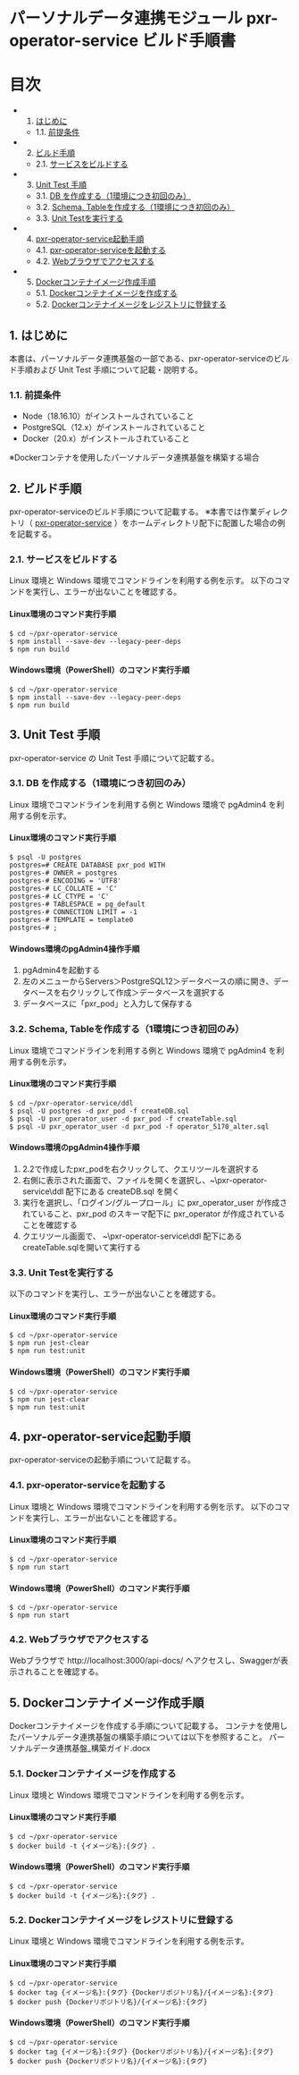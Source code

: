 # パーソナルデータ連携モジュール pxr-operator-service ビルド手順書

# 目次
<!-- vscode-markdown-toc -->
* 1. [はじめに](#)
	* 1.1. [前提条件](#-1)
* 2. [ビルド手順](#-1)
	* 2.1. [サービスをビルドする](#-1)
* 3. [Unit Test 手順](#UnitTest)
	* 3.1. [DB を作成する（1環境につき初回のみ）](#DB1)
	* 3.2. [Schema, Tableを作成する（1環境につき初回のみ）](#SchemaTable1)
	* 3.3. [Unit Testを実行する](#UnitTest-1)
* 4. [pxr-operator-service起動手順](#pxr-operator-service)
	* 4.1. [pxr-operator-serviceを起動する](#pxr-operator-service-1)
	* 4.2. [Webブラウザでアクセスする](#Web)
* 5. [Dockerコンテナイメージ作成手順](#Docker)
	* 5.1. [Dockerコンテナイメージを作成する](#Docker-1)
	* 5.2. [Dockerコンテナイメージをレジストリに登録する](#Docker-1)

<!-- vscode-markdown-toc-config
	numbering=true
	autoSave=false
	/vscode-markdown-toc-config -->
<!-- /vscode-markdown-toc -->


##  1. <a name=''></a>はじめに
本書は、パーソナルデータ連携基盤の一部である、pxr-operator-serviceのビルド手順および
Unit Test 手順について記載・説明する。

###  1.1. <a name='-1'></a>前提条件
- Node（18.16.10）がインストールされていること
- PostgreSQL（12.x）がインストールされていること
- Docker（20.x）がインストールされていること

※Dockerコンテナを使用したパーソナルデータ連携基盤を構築する場合

##  2. <a name='-1'></a>ビルド手順
pxr-operator-serviceのビルド手順について記載する。
※本書では作業ディレクトリ（ [pxr-operator-service](https://github.com/Personal-Data-Linkage-Module/pxr-operator-service) ）をホームディレクトリ配下に配置した場合の例を記載する。

###  2.1. <a name='-1'></a>サービスをビルドする
Linux 環境と Windows 環境でコマンドラインを利用する例を示す。
以下のコマンドを実行し、エラーが出ないことを確認する。

#### Linux環境のコマンド実行手順
```
$ cd ~/pxr-operator-service
$ npm install --save-dev --legacy-peer-deps
$ npm run build
```

#### Windows環境（PowerShell）のコマンド実行手順
```
$ cd ~/pxr-operator-service
$ npm install --save-dev --legacy-peer-deps
$ npm run build
```

##  3. <a name='UnitTest'></a>Unit Test 手順
pxr-operator-service の Unit Test 手順について記載する。

###  3.1. <a name='DB1'></a>DB を作成する（1環境につき初回のみ）
Linux 環境でコマンドラインを利用する例と Windows 環境で pgAdmin4 を利用する例を示す。

#### Linux環境のコマンド実行手順
```
$ psql -U postgres
postgres=# CREATE DATABASE pxr_pod WITH
postgres-# OWNER = postgres
postgres-# ENCODING = 'UTF8'
postgres-# LC_COLLATE = 'C'
postgres-# LC_CTYPE = 'C'
postgres-# TABLESPACE = pg_default
postgres-# CONNECTION LIMIT = -1
postgres-# TEMPLATE = template0
postgres-# ;
```

#### Windows環境のpgAdmin4操作手順
1. pgAdmin4を起動する
1. 左のメニューからServers＞PostgreSQL12＞データベースの順に開き、データベースを右クリックして作成＞データベースを選択する
1. データベースに「pxr_pod」と入力して保存する

###  3.2. <a name='SchemaTable1'></a>Schema, Tableを作成する（1環境につき初回のみ）
Linux 環境でコマンドラインを利用する例と Windows 環境で pgAdmin4 を利用する例を示す。

#### Linux環境のコマンド実行手順
```
$ cd ~/pxr-operator-service/ddl
$ psql -U postgres -d pxr_pod -f createDB.sql
$ psql -U pxr_operator_user -d pxr_pod -f createTable.sql
$ psql -U pxr_operator_user -d pxr_pod -f operator_5170_alter.sql
```

#### Windows環境のpgAdmin4操作手順
1. 2.2で作成したpxr_podを右クリックして、クエリツールを選択する
1. 右側に表示された画面で、ファイルを開くを選択し、~\pxr-operator-service\ddl 配下にある createDB.sql を開く
1. 実行を選択し、「ログイン/グループロール」に pxr_operator_user が作成されていること、pxr_pod のスキーマ配下に pxr_operator が作成されていることを確認する
1. クエリツール画面で、 ~\pxr-operator-service\ddl 配下にあるcreateTable.sqlを開いて実行する

###  3.3. <a name='UnitTest-1'></a>Unit Testを実行する
以下のコマンドを実行し、エラーが出ないことを確認する。

#### Linux環境のコマンド実行手順
```
$ cd ~/pxr-operator-service
$ npm run jest-clear
$ npm run test:unit
```

#### Windows環境（PowerShell）のコマンド実行手順
```
$ cd ~/pxr-operator-service
$ npm run jest-clear
$ npm run test:unit
```

##  4. <a name='pxr-operator-service'></a>pxr-operator-service起動手順
pxr-operator-serviceの起動手順について記載する。

###  4.1. <a name='pxr-operator-service-1'></a>pxr-operator-serviceを起動する
Linux 環境と Windows 環境でコマンドラインを利用する例を示す。
以下のコマンドを実行し、エラーが出ないことを確認する。

#### Linux環境のコマンド実行手順
```
$ cd ~/pxr-operator-service
$ npm run start
```

#### Windows環境（PowerShell）のコマンド実行手順
```
$ cd ~/pxr-operator-service
$ npm run start
```

###  4.2. <a name='Web'></a>Webブラウザでアクセスする
Webブラウザで http://localhost:3000/api-docs/ へアクセスし、Swaggerが表示されることを確認する。


##  5. <a name='Docker'></a>Dockerコンテナイメージ作成手順
Dockerコンテナイメージを作成する手順について記載する。
コンテナを使用したパーソナルデータ連携基盤の構築手順については以下を参照すること。
パーソナルデータ連携基盤_構築ガイド.docx

###  5.1. <a name='Docker-1'></a>Dockerコンテナイメージを作成する
Linux 環境と Windows 環境でコマンドラインを利用する例を示す。

#### Linux環境のコマンド実行手順
```
$ cd ~/pxr-operator-service
$ docker build -t {イメージ名}:{タグ} .
```

#### Windows環境（PowerShell）のコマンド実行手順
```
$ cd ~/pxr-operator-service
$ docker build -t {イメージ名}:{タグ} .
```

###  5.2. <a name='Docker-1'></a>Dockerコンテナイメージをレジストリに登録する
Linux 環境と Windows 環境でコマンドラインを利用する例を示す。

#### Linux環境のコマンド実行手順
```
$ cd ~/pxr-operator-service
$ docker tag {イメージ名}:{タグ} {Dockerリポジトリ名}/{イメージ名}:{タグ}
$ docker push {Dockerリポジトリ名}/{イメージ名}:{タグ}
```

#### Windows環境（PowerShell）のコマンド実行手順
```
$ cd ~/pxr-operator-service
$ docker tag {イメージ名}:{タグ} {Dockerリポジトリ名}/{イメージ名}:{タグ}
$ docker push {Dockerリポジトリ名}/{イメージ名}:{タグ}
```